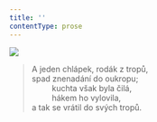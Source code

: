 ```yaml
---
title: ''
contentType: prose
---
```


![](../Images/042.jpg)

> A jeden chlápek, rodák z tropů,  
> spad znenadání do oukropu;  
>          kuchta však byla čilá,  
>          hákem ho vylovila,  
> a tak se vrátil do svých tropů.
